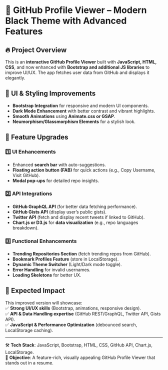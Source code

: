 # 🚀 GitHub Profile Viewer – Modern Black Theme with Advanced Features  

## 🔥 Project Overview  
This is an **interactive GitHub Profile Viewer** built with **JavaScript, HTML, CSS**, and now enhanced with **Bootstrap and additional JS libraries** to improve UI/UX. The app fetches user data from GitHub and displays it elegantly.  

## 🎨 UI & Styling Improvements  
- **Bootstrap Integration** for responsive and modern UI components.  
- **Dark Mode Enhancement** with better contrast and vibrant highlights.  
- **Smooth Animations** using **Animate.css or GSAP**.  
- **Neumorphism/Glassmorphism Elements** for a stylish look.  

## 🌟 Feature Upgrades  
### 1️⃣ UI Enhancements  
- Enhanced **search bar** with auto-suggestions.  
- **Floating action button (FAB)** for quick actions (e.g., Copy Username, Visit GitHub).  
- **Modal pop-ups** for detailed repo insights.  

### 2️⃣ API Integrations  
- **GitHub GraphQL API** (for better data fetching performance).  
- **GitHub Gists API** (display user’s public gists).  
- **Twitter API** (fetch and display recent tweets if linked to GitHub).  
- **Chart.js or D3.js** for **data visualization** (e.g., repo languages breakdown).  

### 3️⃣ Functional Enhancements  
- **Trending Repositories Section** (fetch trending repos from GitHub).  
- **Bookmark Profiles Feature** (store in LocalStorage).  
- **Dynamic Theme Switcher** (Light/Dark mode toggle).  
- **Error Handling** for invalid usernames.  
- **Loading Skeletons** for better UX.  

## 🎯 Expected Impact  
This improved version will showcase:  
✅ **Strong UI/UX skills** (Bootstrap, animations, responsive design).  
✅ **API & Data Handling expertise** (GitHub REST/GraphQL, Twitter API, Gists API).  
✅ **JavaScript & Performance Optimization** (debounced search, LocalStorage caching).  

---
🛠 **Tech Stack**: JavaScript, Bootstrap, HTML, CSS, GitHub API, Chart.js, LocalStorage.  
📌 **Objective**: A feature-rich, visually appealing GitHub Profile Viewer that stands out in a resume.  
